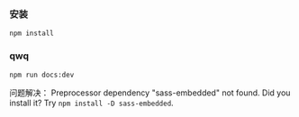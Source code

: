 ### 安装
``` npm install ```


### qwq
``` npm run docs:dev ```

问题解决：
Preprocessor dependency "sass-embedded" not found. Did you install it? Try `npm install -D sass-embedded`.